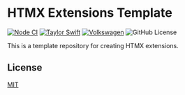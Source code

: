 # HTMX Extensions Template

[![Node CI](https://github.com/ZEISS/template-htmx-ext/actions/workflows/main.yml/badge.svg)](https://github.com/ZEISS/template-element/actions/workflows/main.yml)
[![Taylor Swift](https://img.shields.io/badge/secured%20by-taylor%20swift-brightgreen.svg)](https://twitter.com/SwiftOnSecurity)
[![Volkswagen](https://auchenberg.github.io/volkswagen/volkswargen_ci.svg?v=1)](https://github.com/auchenberg/volkswagen)
![GitHub License](https://img.shields.io/github/license/zeiss/template-element)

This is a template repository for creating HTMX extensions.

## License

[MIT](/LICENSE)